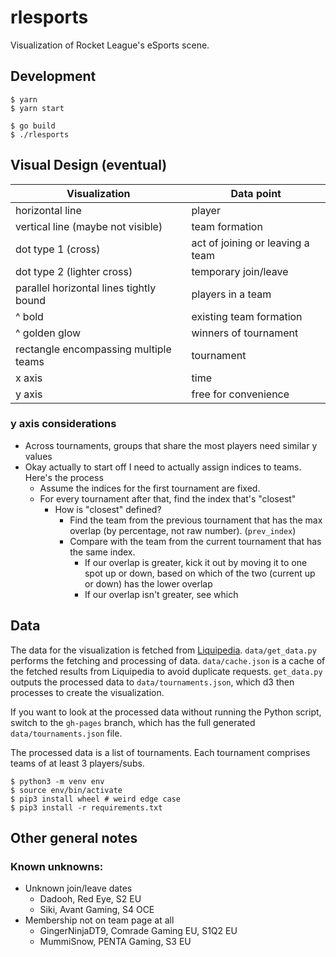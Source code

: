 # rlesports

Visualization of Rocket League's eSports scene.

## Development

```
$ yarn
$ yarn start
```

```
$ go build
$ ./rlesports
```

## Visual Design (eventual)

| Visualization                           | Data point                       |
| --------------------------------------- | -------------------------------- |
| horizontal line                         | player                           |
| vertical line (maybe not visible)       | team formation                   |
| dot type 1 (cross)                      | act of joining or leaving a team |
| dot type 2 (lighter cross)              | temporary join/leave             |
| parallel horizontal lines tightly bound | players in a team                |
| ^ bold                                  | existing team formation          |
| ^ golden glow                           | winners of tournament            |
| rectangle encompassing multiple teams   | tournament                       |
| x axis                                  | time                             |
| y axis                                  | free for convenience             |

### y axis considerations

- Across tournaments, groups that share the most players need similar y values
- Okay actually to start off I need to actually assign indices to teams. Here's the process
  - Assume the indices for the first tournament are fixed.
  - For every tournament after that, find the index that's "closest"
    - How is "closest" defined?
      - Find the team from the previous tournament that has the max overlap (by percentage, not raw number). (`prev_index`)
      - Compare with the team from the current tournament that has the same index.
        - If our overlap is greater, kick it out by moving it to one spot up or down, based on which of the two (current up or down) has the lower overlap
        - If our overlap isn't greater, see which

## Data

The data for the visualization is fetched from [Liquipedia](https://liquipedia.net/rocketleague). `data/get_data.py` performs the fetching and processing of data. `data/cache.json` is a cache of the fetched results from Liquipedia to avoid duplicate requests. `get_data.py` outputs the processed data to `data/tournaments.json`, which d3 then processes to create the visualization.

If you want to look at the processed data without running the Python script, switch to the `gh-pages` branch, which has the full generated `data/tournaments.json` file.

The processed data is a list of tournaments. Each tournament comprises teams of at least 3 players/subs.

```
$ python3 -m venv env
$ source env/bin/activate
$ pip3 install wheel # weird edge case
$ pip3 install -r requirements.txt
```

## Other general notes

### Known unknowns:

- Unknown join/leave dates
  - Dadooh, Red Eye, S2 EU
  - Siki, Avant Gaming, S4 OCE
- Membership not on team page at all
  - GingerNinjaDT9, Comrade Gaming EU, S1Q2 EU
  - MummiSnow, PENTA Gaming, S3 EU
